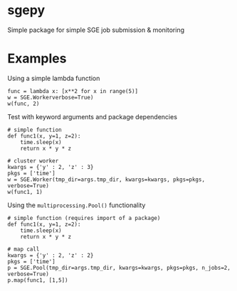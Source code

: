 sgepy
=====

Simple package for simple SGE job submission & monitoring

# Examples

Using a simple lambda function

```
func = lambda x: [x**2 for x in range(5)]
w = SGE.Workerverbose=True)
w(func, 2)
```

Test with keyword arguments and package dependencies

```
# simple function
def func1(x, y=1, z=2):
    time.sleep(x)
    return x * y * z

# cluster worker 
kwargs = {'y' : 2, 'z' : 3}
pkgs = ['time']
w = SGE.Worker(tmp_dir=args.tmp_dir, kwargs=kwargs, pkgs=pkgs, verbose=True)
w(func1, 1)
```

Using the `multiprocessing.Pool()` functionality

```
# simple function (requires import of a package)
def func1(x, y=1, z=2):
    time.sleep(x)
    return x * y * z
    
# map call
kwargs = {'y' : 2, 'z' : 2}
pkgs = ['time']
p = SGE.Pool(tmp_dir=args.tmp_dir, kwargs=kwargs, pkgs=pkgs, n_jobs=2, verbose=True)
p.map(func1, [1,5])
```


